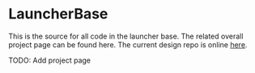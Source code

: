 # LauncherBase
This is the source for all code in the launcher base.
The related overall project page can be found here.
The current design repo is online [here](https://cad.onshape.com/documents/31b609ea7c01403345c2da40/w/66efe11b5ed71e7d199776e8/e/5c5bedaf4e144ec01e841940).

TODO: Add project page
